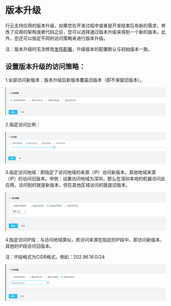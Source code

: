 # 版本升级

行云支持应用的版本升级，如果您在开发过程中或者是开发结束后有新的需求，修改了应用的架构或者代码之后，您可以选择通过版本升级来得到一个新的版本。此外，您还可以指定不同的访问策略来进行版本升级。

注：版本升级时无法修改[发布配置](/fa-bu/fa-bu-pei-zhi.md)，升级版本的配置默认与初始版本一致。

## 设置版本升级的访问策略：

1.全部访问新版本：版本升级后新版本覆盖旧版本（即不保留旧版本）。

![](/assets/import22.png)

2.指定访问比例：

![](/assets/import23.png)

3.指定访问地域：即指定了访问地域的来源（IP）访问新版本，其他地域来源（IP）的访问旧版本。举例：设置访问地域为深圳，那么在深圳本地的机器访问此应用，访问到的就是新版本，但在其他区域访问的就是旧版本。

![](/assets/import24.png)

4.指定访问IP段：与访问地域类似，若访问来源在指定的IP段中，即访问新版本，其他的IP段访问旧版本。

注：IP段格式为CIDR格式，例如：202.96.18.0/24

![](/assets/import25.png)

